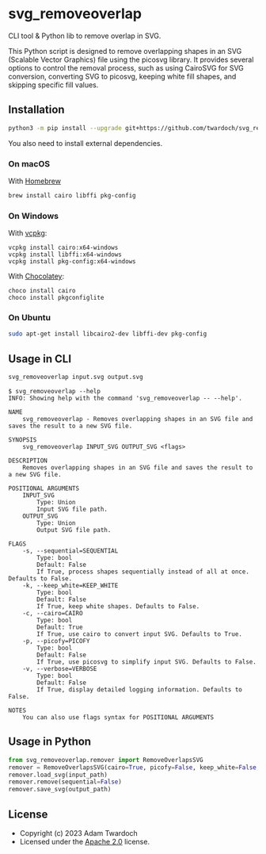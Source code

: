 
# svg_removeoverlap

CLI tool & Python lib to remove overlap in SVG. 

This Python script is designed to remove overlapping shapes in an SVG (Scalable Vector Graphics) file using the picosvg library. It provides several options to control the removal process, such as using CairoSVG for SVG conversion, converting SVG to picosvg, keeping white fill shapes, and skipping specific fill values.

## Installation

```bash
python3 -m pip install --upgrade git+https://github.com/twardoch/svg_removeoverlap
```

You also need to install external dependencies. 

### On macOS

With [Homebrew](https://brew.sh/)

```bash
brew install cairo libffi pkg-config
```

### On Windows 

With [vcpkg](https://github.com/microsoft/vcpkg):

```
vcpkg install cairo:x64-windows
vcpkg install libffi:x64-windows
vcpkg install pkg-config:x64-windows
```

With [Chocolatey](https://chocolatey.org/):

```
choco install cairo
choco install pkgconfiglite
```

### On Ubuntu

```bash
sudo apt-get install libcairo2-dev libffi-dev pkg-config
```


## Usage in CLI

```bash
svg_removeoverlap input.svg output.svg
```

```
$ svg_removeoverlap --help
INFO: Showing help with the command 'svg_removeoverlap -- --help'.

NAME
    svg_removeoverlap - Removes overlapping shapes in an SVG file and saves the result to a new SVG file.

SYNOPSIS
    svg_removeoverlap INPUT_SVG OUTPUT_SVG <flags>

DESCRIPTION
    Removes overlapping shapes in an SVG file and saves the result to a new SVG file.

POSITIONAL ARGUMENTS
    INPUT_SVG
        Type: Union
        Input SVG file path.
    OUTPUT_SVG
        Type: Union
        Output SVG file path.

FLAGS
    -s, --sequential=SEQUENTIAL
        Type: bool
        Default: False
        If True, process shapes sequentially instead of all at once. Defaults to False.
    -k, --keep_white=KEEP_WHITE
        Type: bool
        Default: False
        If True, keep white shapes. Defaults to False.
    -c, --cairo=CAIRO
        Type: bool
        Default: True
        If True, use cairo to convert input SVG. Defaults to True.
    -p, --picofy=PICOFY
        Type: bool
        Default: False
        If True, use picosvg to simplify input SVG. Defaults to False.
    -v, --verbose=VERBOSE
        Type: bool
        Default: False
        If True, display detailed logging information. Defaults to False.

NOTES
    You can also use flags syntax for POSITIONAL ARGUMENTS
```

## Usage in Python

```python
from svg_removeoverlap.remover import RemoveOverlapsSVG
remover = RemoveOverlapsSVG(cairo=True, picofy=False, keep_white=False, verbose=True)
remover.load_svg(input_path)
remover.remove(sequential=False)
remover.save_svg(output_path)
```

## License

- Copyright (c) 2023 Adam Twardoch
- Licensed under the [Apache 2.0](./LICENSE.txt) license.